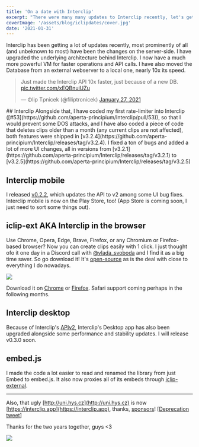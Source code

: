 ```yaml
---
title: 'On a date with Interclip'
excerpt: "There were many many updates to Interclip recently, let's get on a journey through all of them!"
coverImage: '/assets/blog/iclipdates/cover.jpg'
date: '2021-01-31'
---
```


Interclip has been getting a lot of updates recently, most prominently of all (and unbeknown to most) have been the changes on the server-side. I have upgraded the underlying architecture behind Interclip. I now have a much more powerful VM for faster operations and API calls. I have also moved the Database from an external webserver to a local one, nearly 10x its speed.
<blockquote class="twitter-tweet"><p lang="en" dir="ltr">Just made the Interclip API 10x faster, just because of a new DB. <a href="https://t.co/xEQBnuiUZu">pic.twitter.com/xEQBnuiUZu</a></p>&mdash; Φlip Tρnicek (@filiptronicek) <a href="https://twitter.com/filiptronicek/status/1354356645522976768?ref_src=twsrc%5Etfw">January 27, 2021</a></blockquote> <script async src="https://platform.twitter.com/widgets.js" charset="utf-8"></script>
## Interclip
Alongside that, I have coded my first rate-limiter into Interclip ([#53](https://github.com/aperta-principium/Interclip/pull/53)), so that I would prevent some DOS attacks, and I have also coded a piece of code that deletes clips older than a month (any current clips are not affected), both features were shipped in [v3.2.4](https://github.com/aperta-principium/Interclip/releases/tag/v3.2.4). I fixed a ton of bugs and added a lot of more UI changes, all in versions from [v3.2.1](https://github.com/aperta-principium/Interclip/releases/tag/v3.2.1) to [v3.2.5](https://github.com/aperta-principium/Interclip/releases/tag/v3.2.5)

## Interclip mobile
I released [v0.2.2](https://github.com/filiptronicek/iclip-mobile/releases/tag/v0.2.2), which updates the API to v2 among some UI bug fixes. Interclip mobile is now on the Play Store, too! (App Store is coming soon, I just need to sort some things out).

## iclip-ext AKA Interclip in the browser
Use Chrome, Opera, Edge, Brave, Firefox, or any Chromium or Firefox-based browser? Now you can create clips easily with 1 click. I just thought ofo it one day in a Discord call with [@vlada_svoboda](https://twitter.com/vlada_svoboda) and I find it as a big time saver. So go download it! It's [open-source](https://github.com/aperta-principium/iclip-ext) as is the deal with close to everything I do nowadays.

![](https://trnck.dev/0:/uploads/ca962b70-d488-4c9c-ad08-3b1fab8e1354.png)

Download it on [Chrome](https://chrome.google.com/webstore/detail/interclip-extension/mpgjjbeepoonaaeaodiadghpnaadnngg) or [Firefox](https://addons.mozilla.org/en-US/firefox/addon/interclip/). Safari support coming perhaps in the following months.

## Interclip desktop
Because of Interclip's [APIv2](https://github.com/aperta-principium/Interclip/releases/tag/v3.2.0), Interclip's Desktop app has also been upgraded alongside some performance and stability updates. I will release v0.3.0 soon.
## embed.js
I made the code a lot easier to read and renamed the library from just Embed to embed.js. It also now proxies all of its embeds through [iclip-external](https://github.com/filiptronicek/iclip-external/).

<hr>


Also, that ugly [http://uni.hys.cz](http://uni.hys.cz) is now [https://interclip.app](https://interclip.app), thanks, [sponsors](https://thanks.trnck.dev/)! [[Deprecation tweet](https://twitter.com/filiptronicek/status/1355504669263613953?s=20)]

Thanks for the two years together, guys <3


![](https://trnck.dev/0:/uploads/7187bba4-30d0-4733-b600-94c55f1565b8.png)
